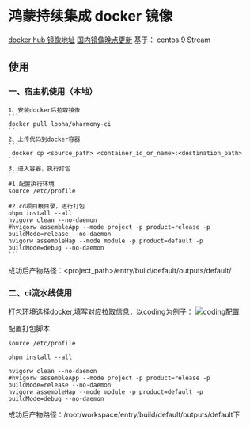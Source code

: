 # 鸿蒙持续集成 docker 镜像
[docker hub 镜像地址](https://hub.docker.com/r/looha/oharmony-ci)
[国内镜像晚点更新]()
基于： centos 9 Stream

## 使用
### 一、宿主机使用（本地）
    1、安装docker后拉取镜像
    ```
    docker pull looha/oharmony-ci
    ```
    2、上传代码到docker容器
    ```
     docker cp <source_path> <container_id_or_name>:<destination_path>
    ```
    3、进入容器，执行打包
    ```
    #1.配置执行环境
    source /etc/profile

    #2.cd项目根目录，进行打包
    ohpm install --all
    hvigorw clean --no-daemon
    #hvigorw assembleApp --mode project -p product=release -p buildMode=release --no-daemon
    hvigorw assembleHap --mode module -p product=default -p buildMode=debug --no-daemon
    ```
成功后产物路径：<project_path>/entry/build/default/outputs/default/

### 二、ci流水线使用
打包环境选择docker,填写对应拉取信息，以coding为例子：
![coding配置](http://www.img.looha.top/blog/2024/11/27/1732689136983_6746bcf372ca3.png)

配置打包脚本

```
source /etc/profile

ohpm install --all

hvigorw clean --no-daemon
#hvigorw assembleApp --mode project -p product=release -p buildMode=release --no-daemon
hvigorw assembleHap --mode module -p product=default -p buildMode=debug --no-daemon
```
成功后产物路径：/root/workspace/entry/build/default/outputs/default下


 
